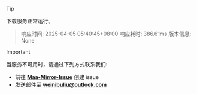 > [!TIP]
下载服务正常运行。


> 响应时间: 2025-04-05 05:40:45+08:00
> 响应耗时: 386.61ms
> 版本信息: None

> [!IMPORTANT]
> 当服务不可用时，请通过下列方式联系我们: 
> - 前往 **[Maa-Mirror-Issue](https://github.com/MaaMirror/Maa-Mirror-Issue/issues)** 创建 issue
> - 发送邮件至 **<a href="mailto:weinibuliu@outlook.com">weinibuliu@outlook.com</a>**